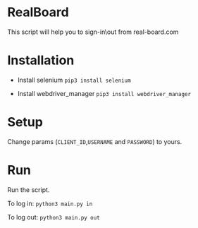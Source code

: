 # RealBoard
This script will help you to sign-in\out from real-board.com

# Installation
* Install selenium
`pip3 install selenium`

* Install webdriver_manager
`pip3 install webdriver_manager`

# Setup
Change params (`CLIENT_ID`,`USERNAME` and `PASSWORD`) to yours.

# Run
Run the script.

To log in:
`python3 main.py in`

To log out:
`python3 main.py out`
